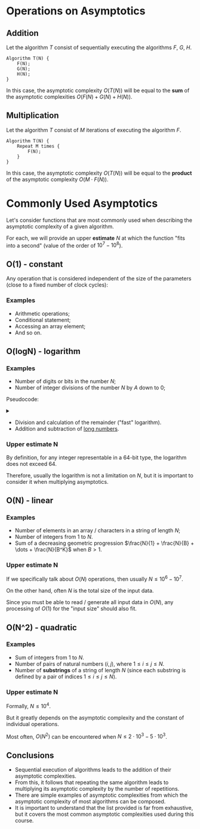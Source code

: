 # Operations on Asymptotics

## Addition

Let the algorithm $T$ consist of sequentially executing the algorithms $F$, $G$, $H$.

	Algorithm T(N) {
		F(N);
		G(N);
		H(N);
	}

In this case, the asymptotic complexity $O(T(N))$ will be equal to the **sum** of the asymptotic complexities $O(F(N) + G(N) + H(N))$.

## Multiplication

Let the algorithm $T$ consist of $M$ iterations of executing the algorithm $F$.

	Algorithm T(N) {
		Repeat M times {
			F(N);
		}
	}

In this case, the asymptotic complexity $O(T(N))$ will be equal to the **product** of the asymptotic complexity $O(M \cdot F(N))$.

# Commonly Used Asymptotics

Let's consider functions that are most commonly used when describing the asymptotic complexity of a given algorithm.

For each, we will provide an upper **estimate** $N$ at which the function "fits into a second" (value of the order of $10^7 - 10^8$).

## O(1) - constant

Any operation that is considered independent of the size of the parameters (close to a fixed number of clock cycles):

### Examples

- Arithmetic operations;
- Conditional statement;
- Accessing an array element;
- And so on.

## O(logN) - logarithm

### Examples

- Number of digits or bits in the number $N$;
- Number of integer divisions of the number $N$ by $A$ down to $0$;

Pseudocode:
<details> <summary> </summary>

div - integer division.

	Algorithm F(N, A) {
		While (N > 0) {
			N = N div A;
		}
	}

</details>

- Division and calculation of the remainder ("fast" logarithm).
- Addition and subtraction of [long numbers](https://en.wikipedia.org/wiki/Arbitrary-precision_arithmetic).

### Upper estimate N

By definition, for any integer representable in a $64$-bit type, the logarithm does not exceed $64$.

Therefore, usually the logarithm is not a limitation on $N$, but it is important to consider it when multiplying asymptotics.

## O(N) - linear

### Examples

- Number of elements in an array / characters in a string of length $N$;
- Number of integers from $1$ to $N$.
- Sum of a decreasing geometric progression $\frac{N}{1} + \frac{N}{B} + \dots + \frac{N}{B^K}$ when $B > 1$.

### Upper estimate N

If we specifically talk about $O(N)$ operations, then usually $N \le 10^6 - 10^7$.

On the other hand, often $N$ is the total size of the input data.

Since you must be able to read / generate all input data in $O(N)$, any processing of $O(1)$ for the "input size" should also fit.

## O(N^2) - quadratic

### Examples

- Sum of integers from $1$ to $N$.
- Number of pairs of natural numbers $(i, j)$, where $1 \le i \le j \le N$.
- Number of **substrings** of a string of length $N$ (since each substring is defined by a pair of indices $1 \le i \le j \le N$).

### Upper estimate N

Formally, $N \le 10^4$.

But it greatly depends on the asymptotic complexity and the constant of individual operations.

Most often, $O(N^2)$ can be encountered when $N \le 2 \cdot 10^3 - 5 \cdot 10^3$.

## Conclusions

- Sequential execution of algorithms leads to the addition of their asymptotic complexities.
- From this, it follows that repeating the same algorithm leads to multiplying its asymptotic complexity by the number of repetitions.
- There are simple examples of asymptotic complexities from which the asymptotic complexity of most algorithms can be composed.
- It is important to understand that the list provided is far from exhaustive, but it covers the most common asymptotic complexities used during this course.